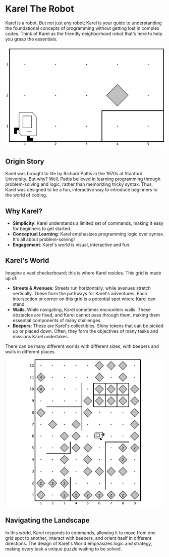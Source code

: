 # Karel The Robot

Karel is a robot. But not just any robot; Karel is your guide to understanding the foundational concepts of programming without getting lost in complex codes. Think of Karel as the friendly neighborhood robot that's here to help you grasp the essentials.

![Karel World](./../images/1_karel_world_1.png)


## Origin Story
Karel was brought to life by Richard Pattis in the 1970s at Stanford University. But why? Well, Pattis believed in learning programming through problem-solving and logic, rather than memorizing tricky syntax. Thus, Karel was designed to be a fun, interactive way to introduce beginners to the world of coding.


## Why Karel?
* **Simplicity**: Karel understands a limited set of commands, making it easy for beginners to get started.
* **Conceptual Learning**: Karel emphasizes programming logic over syntax. It's all about problem-solving!
* **Engagement**: Karel's world is visual, interactive and fun.

## Karel's World
Imagine a vast checkerboard; this is where Karel resides. This grid is made up of:

* **Streets & Avenues**: Streets run horizontally, while avenues stretch vertically. These form the pathways for Karel's adventures. Each intersection or corner on this grid is a potential spot where Karel can stand.
* **Walls**: While navigating, Karel sometimes encounters walls. These obstacles are fixed, and Karel cannot pass through them, making them essential components of many challenges.
* **Beepers**: These are Karel's collectibles. Shiny tokens that can be picked up or placed down. Often, they form the objectives of many tasks and missions Karel undertakes.

There can be many different worlds with different sizes, with beepers and walls in different places

![Karel World](./../images/1_karel_world_2.png)


## Navigating the Landscape
In this world, Karel responds to commands, allowing it to move from one grid spot to another, interact with beepers, and orient itself in different directions. The design of Karel's World emphasizes logic and strategy, making every task a unique puzzle waiting to be solved.
